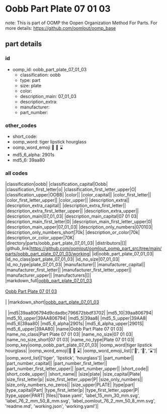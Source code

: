 # Oobb Part Plate 07 01 03  

note: This is part of OOMP the Oopen Organization Method For Parts. For more details: https://github.com/oomlout/oomp_base

##  part details





### id
* oomp_id: oobb_part_plate_07_01_03
  * classification: oobb
  * type: part
  * size: plate
  * color: 
  * description_main: 07_01_03
  * description_extra: 
  * manufacturer: 
  * part_number: 

### other_codes
* short_code: 
* oomp_word: tiger lipstick hourglass
* oomp_word_emoji :tiger: :lipstick: :hourglass:
* md5_6_alpha: 2901s
* md5_6: 39aa80

### all codes 
|classification|oobb|
|classification_capital|Oobb|
|classification_first_letter|o|
|classification_first_letter_upper|O|
|classification_upper|OOBB|
|color||
|color_capital||
|color_first_letter||
|color_first_letter_upper||
|color_upper||
|description_extra||
|description_extra_capital||
|description_extra_first_letter||
|description_extra_first_letter_upper||
|description_extra_upper||
|description_main|07_01_03|
|description_main_capital|07 01 03|
|description_main_first_letter|0|
|description_main_first_letter_upper|0|
|description_main_upper|07_01_03|
|description_only_numbers|070103|
|description_only_numbers_short|70k|
|description_or_color|70k|
|description_or_color_upper|70K|
|directory|parts/oobb_part_plate_07_01_03|
|distributors|[]|
|github_link|https://github.com/oomlout/oomlout_oomp_part_src/tree/main/parts/oobb_part_plate_07_01_03/working|
|id|oobb_part_plate_07_01_03|
|id_no_class|part_plate_07_01_03|
|id_no_size|07_01_03|
|id_no_type|plate_07_01_03|
|manufacturer||
|manufacturer_capital||
|manufacturer_first_letter||
|manufacturer_first_letter_upper||
|manufacturer_upper||
|manufacturers|[]|
|markdown_full|[oobb_part_plate_07_01_03](https://github.com/oomlout/oomlout_oomp_part_src/tree/main/parts/oobb_part_plate_07_01_03/working)<br>[](https://github.com/oomlout/oomlout_oomp_part_src/tree/main/parts/oobb_part_plate_07_01_03/working)<br>[Oobb Part Plate 07 01 03](https://github.com/oomlout/oomlout_oomp_part_src/tree/main/parts/oobb_part_plate_07_01_03/working)<br><br>|
|markdown_short|[oobb_part_plate_07_01_03](https://github.com/oomlout/oomlout_oomp_part_src/tree/main/parts/oobb_part_plate_07_01_03/working)<br><br>|
|md5|39aa806794d9cdadbc796672bbdf3702|
|md5_10|39aa806794|
|md5_10_upper|39AA806794|
|md5_5|39aa8|
|md5_5_upper|39AA8|
|md5_6|39aa80|
|md5_6_alpha|2901s|
|md5_6_alpha_upper|2901S|
|md5_6_upper|39AA80|
|name|Oobb Part Plate 07 01 03|
|name_no_class|Part Plate 07 01 03|
|name_no_size|07 01 03|
|name_no_size_short|07 01 03|
|name_no_type|Plate 07 01 03|
|oomp_key|oomp_oobb_part_plate_07_01_03|
|oomp_word|tiger lipstick hourglass|
|oomp_word_emoji|:tiger: :lipstick: :hourglass:|
|oomp_word_emoji_list|[':tiger:', ':lipstick:', ':hourglass:']|
|oomp_word_list|['tiger', 'lipstick', 'hourglass']|
|part_number||
|part_number_capital||
|part_number_first_letter||
|part_number_first_letter_upper||
|part_number_upper||
|short_code||
|short_code_upper||
|short_name||
|size|plate|
|size_capital|Plate|
|size_first_letter|p|
|size_first_letter_upper|P|
|size_only_numbers||
|size_only_numbers_no_zeros||
|size_upper|PLATE|
|type|part|
|type_capital|Part|
|type_first_letter|p|
|type_first_letter_upper|P|
|type_upper|PART|
|files|['base.yaml', 'label_15_mm_30_mm.svg', 'label_76_2_mm_50_8_mm.svg', 'label_oomlout_76_2_mm_50_8_mm.svg', 'readme.md', 'working.json', 'working.yaml']|
